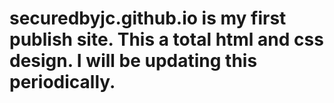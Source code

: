 # securedbyjc.github.io is my first publish site. This a total html and css design. I will be updating this periodically. 
